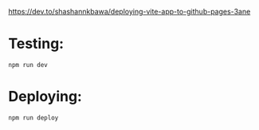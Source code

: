 https://dev.to/shashannkbawa/deploying-vite-app-to-github-pages-3ane


# Testing:

`npm run dev`

# Deploying:

`npm run deploy`